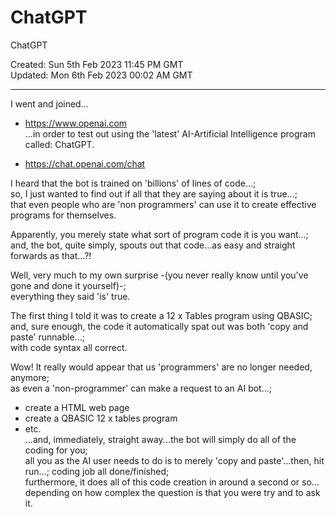 # ChatGPT
ChatGPT

Created: Sun 5th Feb 2023 11:45 PM GMT  
Updated: Mon 6th Feb 2023 00:02 AM GMT

-----

I went and joined...
- https://www.openai.com  
...in order to test out using the 'latest' AI-Artificial Intelligence program called: ChatGPT.

- https://chat.openai.com/chat  

I heard that the bot is trained on 'billions' of lines of code...;    
so, I just wanted to find out if all that they are saying about it is true...;  
that even people who are 'non programmers' can use it to create effective programs for themselves.    

Apparently, you merely state what sort of program code it is you want...;   
and, the bot, quite simply, spouts out that code...as easy and straight forwards as that...?!  

Well, very much to my own surprise -(you never really know until you've gone and done it yourself)-;   
everything they said 'is' true. 

The first thing I told it was to create a 12 x Tables program using QBASIC;     
and, sure enough, the code it automatically spat out was both 'copy and paste' runnable...;   
with code syntax all correct.  

Wow! It really would appear that us 'programmers' are no longer needed, anymore;    
as even a 'non-programmer' can make a request to an AI bot...;  
- create a HTML web page  
- create a QBASIC 12 x tables program  
- etc.  
...and, immediately, straight away...the bot will simply do all of the coding for you;    
all you as the AI user needs to do is to merely 'copy and paste'...then, hit run...; coding job all done/finished;  
furthermore, it does all of this code creation in around a second or so...  
depending on how complex the question is that you were try and to ask it.  
